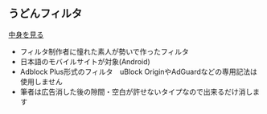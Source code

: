 ## うどんフィルタ　
[中身を見る](https://raw.githubusercontent.com/mikadukiken/adblock/master/udonfilter.txt)
- フィルタ制作者に憧れた素人が勢いで作ったフィルタ
- 日本語のモバイルサイトが対象(Android)
- Adblock Plus形式のフィルタ　uBlock OriginやAdGuardなどの専用記法は使用しません
- 筆者は広告消した後の隙間・空白が許せないタイプなので出来るだけ消します
